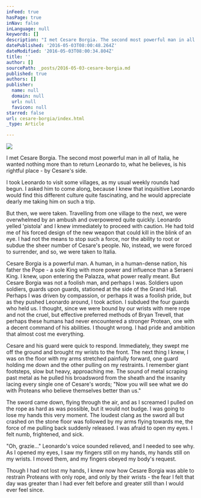 ```yaml
---
inFeed: true
hasPage: true
inNav: false
inLanguage: null
keywords: []
description: "I met Cesare Borgia. The second most powerful man in all of Italia, he wanted nothing more than to return Leonardo to, what he believes, is his rightful place - by Cesare's side."
datePublished: '2016-05-03T08:00:48.264Z'
dateModified: '2016-05-03T08:00:34.804Z'
title: ''
author: []
sourcePath: _posts/2016-05-03-cesare-borgia.md
published: true
authors: []
publisher:
  name: null
  domain: null
  url: null
  favicon: null
starred: false
url: cesare-borgia/index.html
_type: Article

---
```

![](https://the-grid-user-content.s3-us-west-2.amazonaws.com/7ccb7566-10ba-447c-a126-b1f72a46c2f3.jpg)

I met Cesare Borgia. The second most powerful man in all of Italia, he wanted nothing more than to return Leonardo to, what he believes, is his rightful place - by Cesare's side.

I took Leonardo to visit some villages, as my usual weekly rounds had begun. I asked him to come along, because I knew that inquisitive Leonardo would find this different culture quite fascinating, and he would appreciate dearly me taking him on such a trip. 

But then, we were taken. Travelling from one village to the next, we were overwhelmed by an ambush and overpowered quite quickly. Leonardo yelled 'pistola' and I knew immediately to proceed with caution. He had told me of his forced design of the new weapon that could kill in the blink of an eye. I had not the means to stop such a force, nor the ability to root or subdue the sheer number of Cesare's people. No, instead, we were forced to surrender, and so, we were taken to Italia.

Cesare Borgia is a powerful man. A human, in a human-dense nation, his father the Pope - a sole King with more power and influence than a Seraeni King. I knew, upon entering the Palazza, what power really meant. But Cesare Borgia was not a foolish man, and perhaps I was. Soldiers upon soldiers, guards upon guards, stationed at the side of the Grand Hall. Perhaps I was driven by compassion, or perhaps it was a foolish pride, but as they pushed Leonardo around, I took action. I subdued the four guards who held us. I thought, since we were bound by our wrists with mere rope and not the cruel, but effective preferred methods of Bryan Trevell, that perhaps these humans had never encountered a stronger Protean, one with a decent command of his abilities. I thought wrong. I had pride and ambition that almost cost me everything.

Cesare and his guard were quick to respond. Immediately, they swept me off the ground and brought my wrists to the front. The next thing I knew, I was on the floor with my arms stretched painfully forward, one guard holding me down and the other pulling on my restraints. I remember giant footsteps, slow but heavy, approaching me. The sound of metal scraping past metal as he pulled his broadsword from the sheath and the insanity lacing every single one of Cesare's words; "Now you will see what we do with Proteans who believe themselves better than us." 

The sword came down, flying through the air, and as I screamed I pulled on the rope as hard as was possible, but it would not budge. I was going to lose my hands this very moment. The loudest clang as the sword all but crashed on the stone floor was followed by my arms flying towards me, the force of me pulling back suddenly released. I was afraid to open my eyes. I felt numb, frightened, and sick. 

"Oh, grazie..." Leonardo's voice sounded relieved, and I needed to see why. As I opened my eyes, I saw my fingers still on my hands, my hands still on my wrists. I moved them, and my fingers obeyed my body's request. 

Though I had not lost my hands, I knew now how Cesare Borgia was able to restrain Proteans with only rope, and only by their wrists - the fear I felt that day was greater than I had ever felt before and greater still than I would ever feel since.